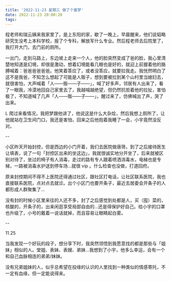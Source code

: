 ```yaml
---
title: '2022-11-23 星期三 做了个噩梦'
date: 2022-11-23 20:00:20
tags:
---
```


程老师和瑞云姨来我家里了，是上东阳的家，歇了一晚上，早晨醒来，他们说韬略研究生没考上本科学校，报了个专科，解放军什么专业。然后程老师去后院里了，我打开大门，去门前的厕所。

一出门，走到马路上，东边坡上走来一个人，他的脸突然变成了爸的脸，我心里清楚地知道是幻境，却很是激动，想着幻境能看几眼也是好的，就迎上前握着他的胳膊喊着：爸爸爸爸爸爸。他笑着答应了，或者没答应，就要拉我走。我恍然明白了这不是我爸，不知怎么想起了可能是人贩子，想到要被拉到某个山村里当媳妇去，就很害怕，大声喊着「人——贩——子——」，喊了好多声，邻居有人出来了，看了一眼我，冷漠地回自己家里去了，我越喊越绝望，但仍然抗拒着他的拉扯，害怕极了，不知道喊了几声「人——贩——子——」，醒过来了，仿佛喊出了声，哭了出来。

L 爬过来看情况，我把梦跟他讲了，他说这是什么大杂烩，然后我想上厕所了，让他就站在卫生间门口，我还是害怕，回来之后他抱着我睡了一会，小宇竟然没反对。

--

小区昨天开始封控，但是西边的小门开着，我们去医院做唐筛，到了之后接待医生让填表，说了一句「封控区出来的坐这边」，我就很诚实地分开坐了，后来就被区别对待了，坐过的椅子有人消毒，走过的路有专人跟着喷洒消毒水，电梯也是专梯，一路被消毒水护送到停车场...就很 vip 。什么检查也没做，打道回府。

原来封控期间不得不上医院还得通过社区，跟社区打电话，让社区联系医院，我也直接联系医院，点对点去就诊。出个小区门也要开条子，最近去居委会开条子的人都形成人群聚集了...

没有封的时候小区里来往的人还不多，封了之后感觉到处都是人，买（囤）菜的，核酸的，开条子的，出来闲逛享受局部自由的...还是得保护好自己。给小宇的口罩也升级了，小号的戴着一说话就掉，而且容易让眼睛起白雾。

--

11.25

当我发现一个好玩的段子，想分享下时，我突然领悟到我愿意找的都是那些与「姐妹」相似的人。堂姐、表妹、表嫂、弟妹...我想到了小宇，他多么幸运，会有一个和自己血脉相连的弟弟/妹妹。

没有兄弟姐妹的人，似乎总希望在投缘的认识的人里找到一种类似的情感寄托，不一定有血缘，但一定能说得来。


